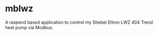 # mblwz
A raspend based application to control my Stiebel Eltron LWZ 404 Trend heat pump via Modbus.
